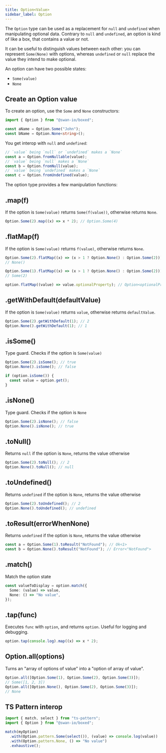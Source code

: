 ```yaml
---
title: Option<Value>
sidebar_label: Option
---
```


The `Option` type can be used as a replacement for `null` and `undefined` when manipulating optional data. Contrary to `null` and `undefined`, an option is kind of like a box, that contains a value or not.

It can be useful to distinguish values between each other: you can represent `Some(None)` with options, whereas `undefined` or `null` replace the value they intend to make optional.

An option can have two possible states:

- `Some(value)`
- `None`

## Create an Option value

To create an option, use the `Some` and `None` constructors:

```ts
import { Option } from "@swan-io/boxed";

const aName = Option.Some("John");
const bName = Option.None<string>();
```

You get interop with `null` and `undefined`:

```ts
// `value` being `null` or `undefined` makes a `None`
const a = Option.fromNullable(value);
// `value` being `null` makes a `None`
const b = Option.fromNull(value);
// `value` being `undefined` makes a `None`
const c = Option.fromUndefined(value);
```

The option type provides a few manipulation functions:

## .map(f)

If the option is `Some(value)` returns `Some(f(value))`, otherwise returns `None`.

```ts
Option.Some(2).map((x) => x * 2); // Option.Some(4)
```

## .flatMap(f)

If the option is `Some(value)` returns `f(value)`, otherwise returns `None`.

```ts
Option.Some(2).flatMap((x) => (x > 1 ? Option.None() : Option.Some(2)));
// None()

Option.Some(1).flatMap((x) => (x > 1 ? Option.None() : Option.Some(2)));
// Some(2)

option.flatMap((value) => value.optionalProperty); // Option<optionalProperty>
```

## .getWithDefault(defaultValue)

If the option is `Some(value)` returns `value`, otherwise returns `defaultValue`.

```ts
Option.Some(2).getWithDefault(1); // 2
Option.None().getWithDefault(1); // 1
```

## .isSome()

Type guard. Checks if the option is `Some(value)`

```ts
Option.Some(2).isSome(); // true
Option.None().isSome(); // false

if (option.isSome()) {
  const value = option.get();
}
```

## .isNone()

Type guard. Checks if the option is `None`

```ts
Option.Some(2).isNone(); // false
Option.None().isNone(); // true
```

## .toNull()

Returns `null` if the option is `None`, returns the value otherwise

```ts
Option.Some(2).toNull(); // 2
Option.None().toNull(); // null
```

## .toUndefined()

Returns `undefined` if the option is `None`, returns the value otherwise

```ts
Option.Some(2).toUndefined(); // 2
Option.None().toUndefined(); // undefined
```

## .toResult(errorWhenNone)

Returns `undefined` if the option is `None`, returns the value otherwise

```ts
const a = Option.Some(1).toResult("NotFound"); // Ok<1>
const b = Option.None().toResult("NotFound"); // Error<"NotFound">
```

## .match()

Match the option state

```ts
const valueToDisplay = option.match({
  Some: (value) => value,
  None: () => "No value",
});
```

## .tap(func)

Executes `func` with `option`, and returns `option`. Useful for logging and debugging.

```ts
option.tap(console.log).map((x) => x * 2);
```

## Option.all(options)

Turns an "array of options of value" into a "option of array of value".

```ts
Option.all([Option.Some(1), Option.Some(2), Option.Some(3)]);
// Some([1, 2, 3])
Option.all([Option.None(), Option.Some(2), Option.Some(3)]);
// None
```

## TS Pattern interop

```ts
import { match, select } from "ts-pattern";
import { Option } from "@swan-io/boxed";

match(myOption)
  .with(Option.pattern.Some(select()), (value) => console.log(value))
  .with(Option.pattern.None, () => "No value")
  .exhaustive();
```

